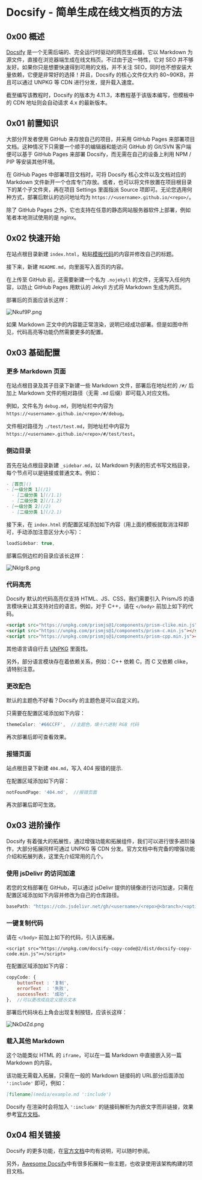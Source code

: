 # Docsify - 简单生成在线文档页的方法

## 0x00 概述

[Docsify](https://docsify.js.org/) 是一个无需后端的、完全运行时驱动的网页生成器，它以 Markdown 为源文件，直接在浏览器端生成在线文档页。不过由于这一特性，它对 SEO 并不够友好。如果你只是想要快速得到可用的文档，并不关注 SEO，同时也不想安装大量依赖，它便是非常好的选择！并且，Docsify 的核心文件仅大约 80~90KB，并且可以通过 UNPKG 等 CDN 进行分发，提升载入速度。

截至编写该教程时，Docsify 的版本为 4.11.3，本教程基于该版本编写，但模板中的 CDN 地址则会自动请求 4.x 的最新版本。

## 0x01 前置知识

大部分开发者使用 GitHub 来存放自己的项目，并采用 GitHub Pages 来部署项目文档。这种情况下只需要一个顺手的编辑器和能访问 GitHub 的 Git/SVN 客户端便可以基于 GitHub Pages 来部署 Docsify，而无需在自己的设备上利用 NPM / PIP 等安装其他环境。

在 GitHub Pages 中部署项目文档时，可将 Docsify 核心文件以及文档对应的 Markdown 文件新开一个仓库专门存放。或者，也可以将文件放置在项目根目录下的某个子文件夹，再在项目 Settings 里面指派 Source 项即可。无论您选用何种方式，部署后默认的访问地址均为 `https://<username>.github.io/<repo>/`。

除了 GitHub Pages 之外，它也支持在任意的静态网站服务器软件上部署，例如笔者本地测试使用的是 nginx。

## 0x02 快速开始

在站点根目录新建 `index.html`，粘贴[模板代码](https://www.luogu.com.cn/paste/t0xw1xfb)的内容并修改自己的标题。

接下来，新建 `README.md`，向里面写入首页的内容。

在上传至 GitHub 前，还需要新建一个名为 `.nojekyll` 的文件，无需写入任何内容，以防止 GitHub Pages 用默认的 Jekyll 方式将 Markdown 生成为网页。

部署后的页面应该长这样：

![Nkuf9P.png](https://s1.ax1x.com/2020/06/16/Nkuf9P.png)

如果 Markdown 正文中的内容能正常渲染，说明已经成功部署。但是如图中所见，代码高亮等功能仍然需要更多的配置。

## 0x03 基础配置

### 更多 Markdown 页面

在站点根目录及其子目录下新建一些 Markdown 文件，部署后在地址栏的 `/#/` 后加上 Markdown 文件的相对路径（无需 `.md` 后缀）即可载入对应文档。

例如，文件名为 `debug.md`，则地址栏中内容为 `https://<username>.github.io/<repo>/#/debug`。

文件相对路径为 `./test/test.md`，则地址栏中内容为 `https://<username>.github.io/<repo>/#/test/test`。

### 侧边目录

首先在站点根目录新建 `_sidebar.md`，以 Markdown 列表的形式书写文档目录，每个节点可以是链接或普通文本。例如：

```md
- [首页]()
- [一级分类 1](/1)
  - [二级分类 1](/1.1)
  - [二级分类 2](/1.2)
- [一级分类 2](/2)
  - [二级分类 1](/2.1)
```

接下来，在 `index.html` 的配置区域添加如下内容（用上面的模板就取消注释即可，手动添加注意区分大小写）：

```js
loadSidebar: true,
```

部署后侧边栏的目录应该长这样：

![Nklgr8.png](https://s1.ax1x.com/2020/06/16/Nklgr8.png)

### 代码高亮

Docsify 默认的代码高亮仅支持 HTML、JS、CSS，我们需要引入 PrismJS 的语言模块来让其支持对应的语言。例如，对于 C++，请在 `</body>` 前加上如下的代码。

```html
<script src="https://unpkg.com/prismjs@1/components/prism-clike.min.js"></script>
<script src="https://unpkg.com/prismjs@1/components/prism-c.min.js"></script>
<script src="https://unpkg.com/prismjs@1/components/prism-cpp.min.js"></script>
```

其他语言请自行去 [UNPKG](https://unpkg.com/browse/prismjs@1/components/) 里面找。

另外，部分语言模块存在着依赖关系，例如：C++ 依赖 C，而 C 又依赖 clike，请特别注意。

### 更改配色

默认的主题色不好看？Docsify 的主题色是可以自定义的。

只需要在配置区域添加如下内容：

```js
themeColor: '#66CCFF',  //主题色，填十六进制 RGB 代码
```

再次部署后即可查看效果。

### 报错页面

站点根目录下新建 `404.md`，写入 404 报错的提示.

在配置区域添加如下内容：

```js
notFoundPage: '404.md',  //报错页面
```

再次部署后即可生效。

## 0x03 进阶操作

Docsify 有着强大的拓展性，通过增强功能和拓展组件，我们可以进行很多进阶操作，大部分拓展同样可通过 UNPKG 等 CDN 分发。官方文档中有完备的增强功能介绍和拓展列表，这里先介绍常用的几个。

### 使用 jsDelivr 的访问加速

若您的文档部署在 GitHub，可以通过 jsDelivr 提供的镜像进行访问加速，只需在配置区域添加如下内容并修改为自己的仓库路径。

```js
basePath: "https://cdn.jsdelivr.net/gh/<username>/<repo>@<branch>/<optional-path>",
```

### 一键复制代码

请在 `</body>` 前加上如下的代码，引入该拓展。

```
<script src="https://unpkg.com/docsify-copy-code@2/dist/docsify-copy-code.min.js"></script>
```

在配置区域添加如下内容：

```js
copyCode: {
    buttonText : '复制',
    errorText  : '失败',
    successText: '成功',
},  //可以更改成自定义提示文本
```

部署后代码块右上角会出现复制按钮，应该长这样：

![NkDdZd.png](https://s1.ax1x.com/2020/06/16/NkDdZd.png)

### 载入其他 Markdown

这个功能类似 HTML 的 `iframe`，可以在一篇 Markdown 中直接嵌入另一篇 Markdown 的内容。

该功能无需载入拓展，只需在一般的 Markdown 链接码的 URL部分后面添加 `':include'` 即可，例如：

```md
[filename](media/example.md ':include')
```

Docsify 在渲染时会将加入 `':include'` 的链接码解析为内嵌文字而非链接，效果参考[官方文档](https://docsify.js.org/#/embed-files)。

## 0x04 相关链接

Docsify 的更多功能，在[官方文档](https://docsify.js.org/)中均有说明，可以随时参阅。

另外，[Awesome Docsify](https://github.com/docsifyjs/awesome-docsify)中有很多拓展和一些主题，也收录使用该架构构建的项目文档。